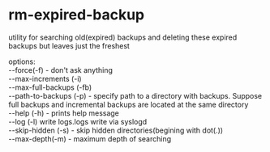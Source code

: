 rm-expired-backup
=================

utility for searching old(expired) backups and deleting these expired backups but leaves just the freshest

options:<br>
--force(-f) - don't ask anything<br>
--max-increments (-i)<br>
--max-full-backups (-fb)<br>
--path-to-backups (-p) - specify path to a directory with backups. Suppose full backups and incremental backups are located at the same directory <br>
--help (-h) - prints help message<br>
--log (-l) write logs.logs write via syslogd<br>
--skip-hidden (-s) - skip hidden directories(begining with dot(.))<br>
--max-depth(-m) - maximum depth of searching<br>



